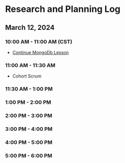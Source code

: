 # Research and Planning Log

## March 12, 2024

### 10:00 AM - 11:00 AM (CST)

- [Continue MongoDb Lesson](https://www.codecademy.com/enrolled/courses/)

### 11:00 AM - 11:30 AM

- Cohort Scrum

### 11:30 AM - 1:00 PM

### 1:00 PM - 2:00 PM

### 2:00 PM - 3:00 PM

### 3:00 PM - 4:00 PM

### 4:00 PM - 5:00 PM

### 5:00 PM - 6:00 PM
